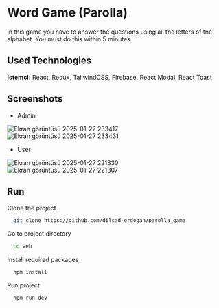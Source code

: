 # Word Game (Parolla)
In this game you have to answer the questions using all the letters of the alphabet. You must do this within 5 minutes.

## Used Technologies
**İstemci:** React, Redux, TailwindCSS, Firebase, React Modal, React Toast

## Screenshots

- Admin

![Ekran görüntüsü 2025-01-27 233417](https://github.com/user-attachments/assets/edf010ac-433b-4b1a-8001-c38818bf2f24)
![Ekran görüntüsü 2025-01-27 233431](https://github.com/user-attachments/assets/1d913f7b-b34d-48e8-8e72-7975826aa298)

- User

![Ekran görüntüsü 2025-01-27 221330](https://github.com/user-attachments/assets/47433256-af60-44fd-98ea-a9db7aa2d65c)
![Ekran görüntüsü 2025-01-27 221307](https://github.com/user-attachments/assets/a5f9b428-f312-4f3c-a25a-03a02641b74c)

## Run
Clone the project
```bash
  git clone https://github.com/dilsad-erdogan/parolla_game
```

Go to project directory
```bash
  cd web
```

Install required packages
```bash
  npm install
```

Run project
```bash
  npm run dev
```
